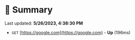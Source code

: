 # 📖 Summary
Last updated: **5/26/2023, 4:38:30 PM**

- `GET` [https://google.com](https://google.com) - **Up** (196ms)
